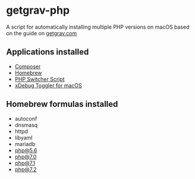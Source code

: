 # getgrav-php
A script for automatically installing multiple PHP versions on macOS based on the guide on [getgrav.com](https://getgrav.org/blog/macos-mojave-apache-multiple-php-versions)

## Applications installed
-   [Composer](https://getcomposer.org/)
-   [Homebrew](https://brew.sh/)
-   [PHP Switcher Script](https://gist.github.com/rhukster/f4c04f1bf59e0b74e335ee5d186a98e2)
-   [xDebug Toggler for macOS](https://github.com/w00fz/xdebug-osx)

## Homebrew formulas installed
-   autoconf
-   dnsmasq
-   httpd
-   libyaml
-   mariadb
-   php@5.6
-   php@7.0
-   php@7.1
-   php@7.2
